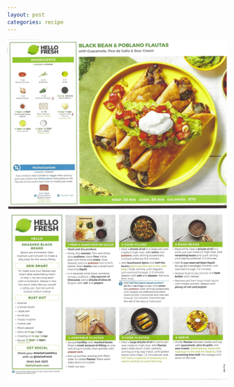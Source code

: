 ```yaml
---
layout: post
categories: recipe
---
```


![alt text](/media/Hello_Fresh/Scan_0041.jpg "Black Bean and Poblano Flautas Front")
![alt text](/media/Hello_Fresh/Scan_0042.jpg "Black Bean and Poblano Flautas Back")
